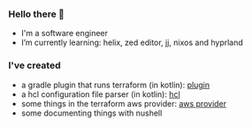### Hello there 👋

- I'm a software engineer
- I’m currently learning: helix, zed editor, jj, nixos and hyprland

### I've created

- a gradle plugin that runs terraform (in kotlin): [plugin](https://github.com/jordanst3wart/gradle-terraform-plugin)
- a hcl configuration file parser (in kotlin): [hcl](https://github.com/jordanst3wart/hcl)
- some things in the terraform aws provider: [aws provider](https://github.com/hashicorp/terraform-provider-aws/pulls?q=is%3Apr+author%3Ajordanst3wart+is%3Aclosed)
- some documenting things with nushell
